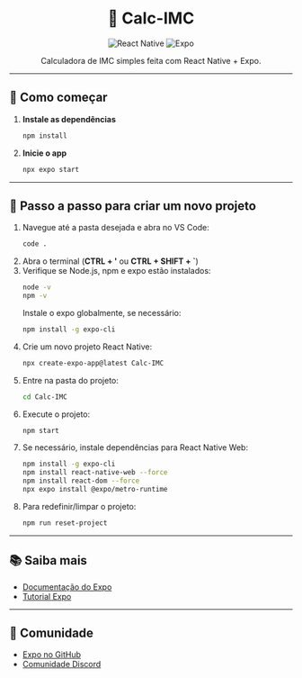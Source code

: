 <h1 align="center">🧮 Calc-IMC</h1>
<p align="center">
  <img src="https://img.shields.io/badge/React%20Native-2025-blue?logo=react" alt="React Native" />
  <img src="https://img.shields.io/badge/Expo-managed-brightgreen?logo=expo" alt="Expo" />
</p>

<p align="center">
  Calculadora de IMC simples feita com React Native + Expo.
</p>

---

## 🚀 Como começar

1. **Instale as dependências**
   ```bash
   npm install
   ```

2. **Inicie o app**
   ```bash
   npx expo start
   ```

---

## 📝 Passo a passo para criar um novo projeto

1. Navegue até a pasta desejada e abra no VS Code:
   ```bash
   code .
   ```
2. Abra o terminal (**CTRL + '** ou **CTRL + SHIFT + `**)
3. Verifique se Node.js, npm e expo estão instalados:
   ```bash
   node -v
   npm -v
   ```
   Instale o expo globalmente, se necessário:
   ```bash
   npm install -g expo-cli
   ```
4. Crie um novo projeto React Native:
   ```bash
   npx create-expo-app@latest Calc-IMC
   ```
5. Entre na pasta do projeto:
   ```bash
   cd Calc-IMC
   ```
6. Execute o projeto:
   ```bash
   npm start
   ```
7. Se necessário, instale dependências para React Native Web:
   ```bash
   npm install -g expo-cli
   npm install react-native-web --force
   npm install react-dom --force
   npx expo install @expo/metro-runtime
   ```
8. Para redefinir/limpar o projeto:
   ```bash
   npm run reset-project
   ```

---

## 📚 Saiba mais

- [Documentação do Expo](https://docs.expo.dev/)
- [Tutorial Expo](https://docs.expo.dev/tutorial/introduction/)

---

## 🤝 Comunidade

- [Expo no GitHub](https://github.com/expo/expo)
- [Comunidade Discord](https://chat.expo.dev)

